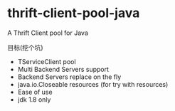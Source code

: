 thrift-client-pool-java
=======================

A Thrift Client pool for Java

目标(挖个坑)

* TServiceClient pool
* Multi Backend Servers support
* Backend Servers replace on the fly
* java.io.Closeable resources (for try with resources)
* Ease of use
* jdk 1.8 only